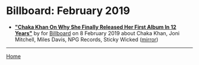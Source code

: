 # Billboard: February 2019

 - [**"Chaka Khan On Why She Finally Released Her First Album In 12 Years"**](https://www.billboard.com/articles/news/8496614/chaka-khan-hello-happiness-interview) by  for [Billboard](https://www.billboard.com/) on 8 February 2019 about Chaka Khan, Joni Mitchell, Miles Davis, NPG Records, Sticky Wicked ([mirror](https://web.archive.org/web/*/https://www.billboard.com/articles/news/8496614/chaka-khan-hello-happiness-interview))

----

[Home](./)
